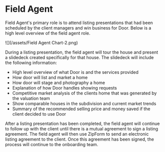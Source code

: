 # Field Agent

Field Agent's primary role is to attend listing presentations that had been scheduled by the client managers and win business for Door. Below is a high level overview of the field agent role. 

![](/assets/Field Agent Chart-2.png)

During a listing presentation, the field agent will tour the house and present a slidedeck created specifically for that house. The slidedeck will include the following information:

* High level overview of what Door is and the services provided
* How door will list and market a home
* How door will stage and photography a home
* Explanation of how Door handles showing requests
* Competitive market analysis of the clients home that was generated by the valuation team
* Show comparable houses in the subdivision and current market trends
* Summary of the recommended selling price and money saved if the client decided to use Door

After a listing presentation has been completed, the field agent will continue to follow up with the client until there is a mutual agreement to sign a listing agreement. The field agent will then use ZipForm to send an electronic listing agreement to the client. Once this agreement has been signed, the process will continue to the onboarding team.



